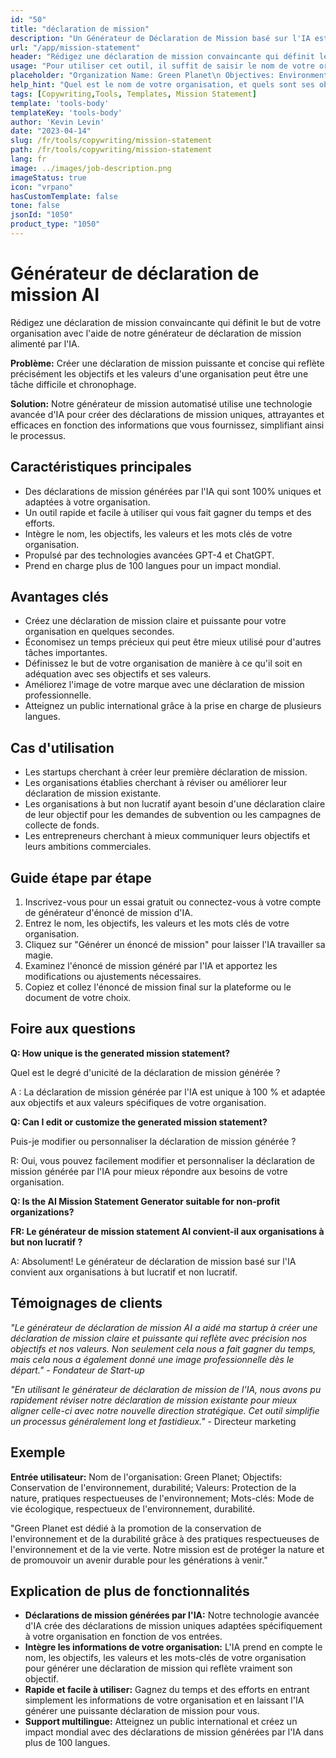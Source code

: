 ```yaml
---
id: "50"
title: "déclaration de mission"
description: "Un Générateur de Déclaration de Mission basé sur l'IA est un outil qui utilise l'intelligence artificielle pour créer des déclarations de mission concises et puissantes pour votre organisation ou votre entreprise. En fournissant quelques mots-clés et objectifs, le générateur générera automatiquement une déclaration de mission qui correspond aux objectifs et aux valeurs de votre organisation."
url: "/app/mission-statement"
header: "Rédigez une déclaration de mission convaincante qui définit le but de votre organisation."
usage: "Pour utiliser cet outil, il suffit de saisir le nom de votre organisation, les mots clés, les objectifs et les valeurs. Ce modèle d'IA générera ensuite une déclaration de mission claire, unique et engageante en fonction de vos entrées."
placeholder: "Organization Name: Green Planet\n Objectives: Environmental conservation, sustainability \nValues: Protecting nature, eco-friendly practices\nKeywords: Green living, eco-friendly, sustainability"
help_hint: "Quel est le nom de votre organisation, et quels sont ses objectifs et ses valeurs? Fournissez quelques mots clés liés aux objectifs de votre organisation, puis notre plateforme générera une déclaration de mission basée sur votre saisie."
tags: [Copywriting,Tools, Templates, Mission Statement]
template: 'tools-body'
templateKey: 'tools-body'
author: 'Kevin Levin'
date: "2023-04-14"
slug: /fr/tools/copywriting/mission-statement
path: /fr/tools/copywriting/mission-statement
lang: fr
image: ../images/job-description.png
imageStatus: true
icon: "vrpano"
hasCustomTemplate: false
tone: false
jsonId: "1050"
product_type: "1050"
---
```

# Générateur de déclaration de mission AI

Rédigez une déclaration de mission convaincante qui définit le but de votre organisation avec l'aide de notre générateur de déclaration de mission alimenté par l'IA.

**Problème:** Créer une déclaration de mission puissante et concise qui reflète précisément les objectifs et les valeurs d'une organisation peut être une tâche difficile et chronophage.

**Solution:** Notre générateur de mission automatisé utilise une technologie avancée d'IA pour créer des déclarations de mission uniques, attrayantes et efficaces en fonction des informations que vous fournissez, simplifiant ainsi le processus.

## Caractéristiques principales

- Des déclarations de mission générées par l'IA qui sont 100% uniques et adaptées à votre organisation.
- Un outil rapide et facile à utiliser qui vous fait gagner du temps et des efforts.
- Intègre le nom, les objectifs, les valeurs et les mots clés de votre organisation.
- Propulsé par des technologies avancées GPT-4 et ChatGPT.
- Prend en charge plus de 100 langues pour un impact mondial.

## Avantages clés

- Créez une déclaration de mission claire et puissante pour votre organisation en quelques secondes.
- Économisez un temps précieux qui peut être mieux utilisé pour d'autres tâches importantes.
- Définissez le but de votre organisation de manière à ce qu'il soit en adéquation avec ses objectifs et ses valeurs.
- Améliorez l'image de votre marque avec une déclaration de mission professionnelle.
- Atteignez un public international grâce à la prise en charge de plusieurs langues.

## Cas d'utilisation

- Les startups cherchant à créer leur première déclaration de mission.
- Les organisations établies cherchant à réviser ou améliorer leur déclaration de mission existante.
- Les organisations à but non lucratif ayant besoin d'une déclaration claire de leur objectif pour les demandes de subvention ou les campagnes de collecte de fonds.
- Les entrepreneurs cherchant à mieux communiquer leurs objectifs et leurs ambitions commerciales.

## Guide étape par étape

1. Inscrivez-vous pour un essai gratuit ou connectez-vous à votre compte de générateur d'énoncé de mission d'IA.
2. Entrez le nom, les objectifs, les valeurs et les mots clés de votre organisation.
3. Cliquez sur "Générer un énoncé de mission" pour laisser l'IA travailler sa magie.
4. Examinez l'énoncé de mission généré par l'IA et apportez les modifications ou ajustements nécessaires.
5. Copiez et collez l'énoncé de mission final sur la plateforme ou le document de votre choix.

## Foire aux questions

**Q: How unique is the generated mission statement?**

Quel est le degré d'unicité de la déclaration de mission générée ?

A : La déclaration de mission générée par l'IA est unique à 100 % et adaptée aux objectifs et aux valeurs spécifiques de votre organisation.

**Q: Can I edit or customize the generated mission statement?**

Puis-je modifier ou personnaliser la déclaration de mission générée ?

R: Oui, vous pouvez facilement modifier et personnaliser la déclaration de mission générée par l'IA pour mieux répondre aux besoins de votre organisation.

**Q: Is the AI Mission Statement Generator suitable for non-profit organizations?**

**FR: Le générateur de mission statement AI convient-il aux organisations à but non lucratif ?**

A: Absolument! Le générateur de déclaration de mission basé sur l'IA convient aux organisations à but lucratif et non lucratif.

## Témoignages de clients

_"Le générateur de déclaration de mission AI a aidé ma startup à créer une déclaration de mission claire et puissante qui reflète avec précision nos objectifs et nos valeurs. Non seulement cela nous a fait gagner du temps, mais cela nous a également donné une image professionnelle dès le départ." - Fondateur de Start-up_

_"En utilisant le générateur de déclaration de mission de l'IA, nous avons pu rapidement réviser notre déclaration de mission existante pour mieux aligner celle-ci avec notre nouvelle direction stratégique. Cet outil simplifie un processus généralement long et fastidieux."_ - Directeur marketing

## Exemple

**Entrée utilisateur:** Nom de l'organisation: Green Planet; Objectifs: Conservation de l'environnement, durabilité; Valeurs: Protection de la nature, pratiques respectueuses de l'environnement; Mots-clés: Mode de vie écologique, respectueux de l'environnement, durabilité.

"Green Planet est dédié à la promotion de la conservation de l'environnement et de la durabilité grâce à des pratiques respectueuses de l'environnement et de la vie verte. Notre mission est de protéger la nature et de promouvoir un avenir durable pour les générations à venir."

## Explication de plus de fonctionnalités

- **Déclarations de mission générées par l'IA:** Notre technologie avancée d'IA crée des déclarations de mission uniques adaptées spécifiquement à votre organisation en fonction de vos entrées.
- **Intègre les informations de votre organisation:** L'IA prend en compte le nom, les objectifs, les valeurs et les mots-clés de votre organisation pour générer une déclaration de mission qui reflète vraiment son objectif.
- **Rapide et facile à utiliser:** Gagnez du temps et des efforts en entrant simplement les informations de votre organisation et en laissant l'IA générer une puissante déclaration de mission pour vous.
- **Support multilingue:** Atteignez un public international et créez un impact mondial avec des déclarations de mission générées par l'IA dans plus de 100 langues.
